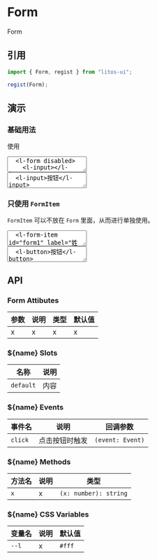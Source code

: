 # Form

Form

## 引用

```js
import { Form, regist } from "litos-ui";

regist(Form);
```

## 演示

<script setup>
  import { onMounted, nextTick } from 'vue';
  import { $one } from 'ph-utils/dom';

  onMounted(() => {
    nextTick(() => {
      const form = $one('#form1');
      console.log(form)
      setTimeout(() => {
        form.removeAttribute('disabled')
      }, 3000);
    });
  })
</script>

### 基础用法

使用

<ClientOnly>
<l-code-preview>
<textarea>
  <l-form disabled>
    <l-input></l-input>
  </l-form>
</textarea>
<div class="source">
<textarea lang="html">
  <l-input>按钮</l-input>
</textarea>
</div>
</l-code-preview>
</ClientOnly>

### 只使用 `FormItem`

`FormItem` 可以不放在 `Form` 里面，从而进行单独使用。

<ClientOnly>
<l-code-preview>
<textarea lang="html">
  <l-form-item id="form1" label="姓名">
    <l-input placeholder="请输入文本"></l-input>
  </l-form-item>
</textarea>
<div class="source">
<textarea lang="html">
  <l-button>按钮</l-button>
</textarea>
</div>
</l-code-preview>
</ClientOnly>

## API

### Form Attibutes

<!-- prettier-ignore -->
| 参数 | 说明 | 类型 | 默认值 |
| --- | --- | --- | --- |
| x | x | x | x |

### ${name} Slots

<!-- prettier-ignore -->
| 名称 | 说明 |
| --- | --- |
| `default` | 内容 |

### ${name} Events

<!-- prettier-ignore -->
| 事件名 | 说明 | 回调参数 |
| --- | --- | --- |
| `click` | 点击按钮时触发 | `(event: Event)` |

### ${name} Methods

<!-- prettier-ignore -->
| 方法名 | 说明 | 类型 |
| --- | --- | --- |
| `x` | x | `(x: number): string` |

### ${name} CSS Variables

<!-- prettier-ignore -->
| 变量名 | 说明 | 默认值 |
| --- | --- | --- |
| `--l` | x | `#fff` |
